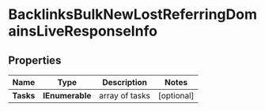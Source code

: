 # BacklinksBulkNewLostReferringDomainsLiveResponseInfo


## Properties

| Name | Type | Description | Notes |
|------------ | ------------- | ------------- | -------------|
**Tasks** | **IEnumerable<BacklinksBulkNewLostReferringDomainsLiveTaskInfo>** | array of tasks |[optional]|